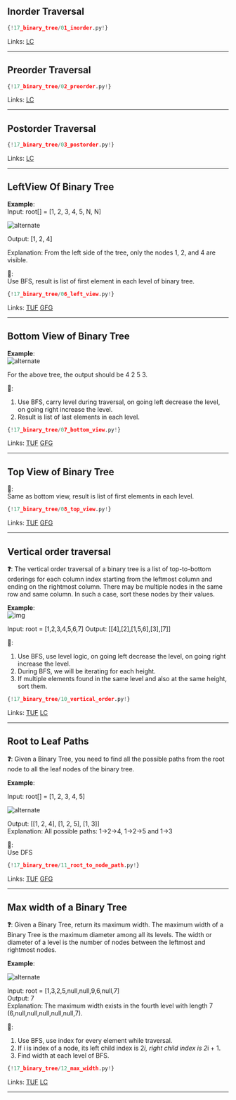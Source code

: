 ## Inorder Traversal

```py
{!17_binary_tree/01_inorder.py!}
```

Links: [LC](https://leetcode.com/problems/binary-tree-inorder-traversal/)<br>

---

## Preorder Traversal

```py
{!17_binary_tree/02_preorder.py!}
```

Links: [LC](https://leetcode.com/problems/binary-tree-preorder-traversal/)<br>

---

## Postorder Traversal

```py
{!17_binary_tree/03_postorder.py!}
```

Links: [LC](https://leetcode.com/problems/binary-tree-postorder-traversal/)<br>

---

## LeftView Of Binary Tree

**Example**:  
Input: root[] = [1, 2, 3, 4, 5, N, N]

![alternate](https://media.geeksforgeeks.org/img-practice/prod/addEditProblem/876845/Web/Other/blobid0_1731456264.png)

Output: [1, 2, 4]

Explanation: From the left side of the tree, only the nodes 1, 2, and 4 are visible.

**🧠**:  
Use BFS, result is list of first element in each level of binary tree.

```py
{!17_binary_tree/06_left_view.py!}
```

Links: [TUF](https://takeuforward.org/data-structure/right-left-view-of-binary-tree/) [GFG](https://www.geeksforgeeks.org/problems/left-view-of-binary-tree/1)<br>

---

## Bottom View of Binary Tree

**Example**:  
![alternate](https://media.geeksforgeeks.org/img-practice/prod/addEditProblem/876845/Web/Other/blobid0_1731456264.png)

For the above tree, the output should be 4 2 5 3.

**🧠**:  
1. Use BFS, carry level during traversal, on going left decrease the level, on going right increase the level.  
2. Result is list of last elements in each level.  

```py
{!17_binary_tree/07_bottom_view.py!}
```

Links: [TUF](https://takeuforward.org/data-structure/bottom-view-of-a-binary-tree/) [GFG](https://www.geeksforgeeks.org/problems/bottom-view-of-binary-tree/1)<br>

---

## Top View of Binary Tree

**🧠**:  
Same as bottom view, result is list of first elements in each level. 

```py
{!17_binary_tree/08_top_view.py!}
```

Links: [TUF](https://takeuforward.org/data-structure/top-view-of-a-binary-tree/) [GFG](https://www.geeksforgeeks.org/problems/top-view-of-binary-tree/1)<br>

---

## Vertical order traversal

**❓**: The vertical order traversal of a binary tree is a list of top-to-bottom orderings for each column index starting from the leftmost column and ending on the rightmost column. There may be multiple nodes in the same row and same column. In such a case, sort these nodes by their values.  

**Example**:  
![img](https://assets.leetcode.com/uploads/2021/01/29/vtree2.jpg)

Input: root = [1,2,3,4,5,6,7]
Output: [[4],[2],[1,5,6],[3],[7]]

**🧠**:  
1. Use BFS, use level logic, on going left decrease the level, on going right increase the level.  
2. During BFS, we will be iterating for each height.  
3. If multiple elements found in the same level and also at the same height, sort them.  

```py
{!17_binary_tree/10_vertical_order.py!}
```

Links: [TUF](https://takeuforward.org/data-structure/vertical-order-traversal-of-binary-tree/) [LC](https://leetcode.com/problems/vertical-order-traversal-of-a-binary-tree/)<br>

---

## Root to Leaf Paths

**❓**: Given a Binary Tree, you need to find all the possible paths from the root node to all the leaf nodes of the binary tree.

**Example**:  

Input: root[] = [1, 2, 3, 4, 5]

![alternate](https://media.geeksforgeeks.org/wp-content/uploads/20241007105251989873/ex-3.webp)

Output: [[1, 2, 4], [1, 2, 5], [1, 3]]   
Explanation: All possible paths: 1->2->4, 1->2->5 and 1->3

**🧠**:  
Use DFS

```py
{!17_binary_tree/11_root_to_node_path.py!}
```

Links: [TUF](https://takeuforward.org/data-structure/print-root-to-node-path-in-a-binary-tree/) [GFG](https://www.geeksforgeeks.org/problems/root-to-leaf-paths/1)<br>

---

## Max width of a Binary Tree

**❓**: Given a Binary Tree, return its maximum width. The maximum width of a Binary Tree is the maximum diameter among all its levels. The width or diameter of a level is the number of nodes between the leftmost and rightmost nodes.

**Example**:  

![alternate](https://assets.leetcode.com/uploads/2022/03/14/maximum-width-of-binary-tree-v3.jpg)

Input: root = [1,3,2,5,null,null,9,6,null,7]  
Output: 7  
Explanation: The maximum width exists in the fourth level with length 7 (6,null,null,null,null,null,7).

**🧠**:  
1. Use BFS, use index for every element while traversal.  
2. If i is index of a node, its left child index is 2*i, right child index is 2*i + 1.  
3. Find width at each level of BFS.  

```py
{!17_binary_tree/12_max_width.py!}
```

Links: [TUF](https://takeuforward.org/data-structure/maximum-width-of-a-binary-tree/) [LC](https://leetcode.com/problems/maximum-width-of-binary-tree/)<br>

---